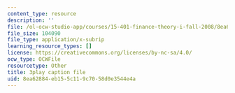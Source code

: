 ```yaml
---
content_type: resource
description: ''
file: /ol-ocw-studio-app/courses/15-401-finance-theory-i-fall-2008/8ea62884eb155c119c7058d0e3544e4a_HdHlfiOAJyE.vtt
file_size: 104090
file_type: application/x-subrip
learning_resource_types: []
license: https://creativecommons.org/licenses/by-nc-sa/4.0/
ocw_type: OCWFile
resourcetype: Other
title: 3play caption file
uid: 8ea62884-eb15-5c11-9c70-58d0e3544e4a
---
```

